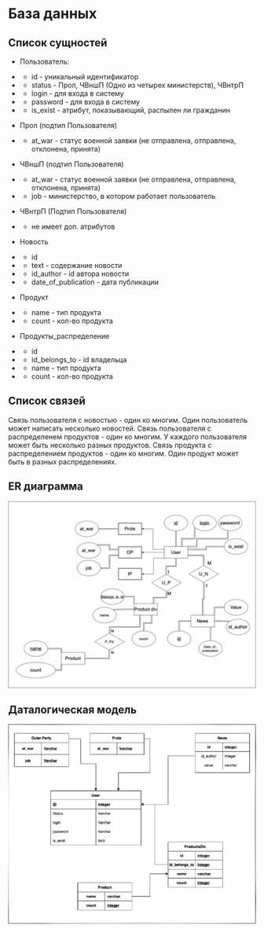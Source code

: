 # База данных

## Список сущностей 
- Пользователь:
- - id - уникальный идентификатор 
- - status - Прол, ЧВншП (Одно из четырех министерств), ЧВнтрП
- - login - для входа в систему
- - password - для входа в систему
- - is_exist - атрибут, показывающий, распылен ли гражданин
- Прол (подтип Пользователя)
- - at_war - статус военной заявки (не отправлена, отправлена, отклонена, принята)
- ЧВншП (подтип Пользователя)
- - at_war - статус военной заявки (не отправлена, отправлена, отклонена, принята)
- - job - министерство, в котором работает пользователь
- ЧВнтрП (Подтип Пользователя)
- - не имеет доп. атрибутов

- Новость
- - id
- - text - содержание новости
- - id_author - id автора новости
- - date_of_publication - дата публикации

- Продукт
- - name - тип продукта
- - count - кол-во продукта

- Продукты_распределение
- - id
- - id_belongs_to - id владельца
- - name - тип продукта
- - count - кол-во продукта

## Список связей
Связь пользователя с новостью - один ко многим. Один пользователь может написать несколько новостей.
Связь пользователя с распределенем продуктов - один ко многим. У каждого пользователя может быть несколько разных продуктов.
Связь продукта с распределением продуктов - один ко многим. Один продукт может быть в разных распределениях.

## ER диаграмма

![ER](https://github.com/Astrid-and-Stormy/1984/blob/main/AnotherERDiagram.drawio.png)


## Даталогическая модель

![ER](https://github.com/Astrid-and-Stormy/1984/blob/main/%20ER_Diagram.drawio.png)
